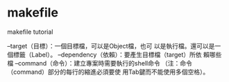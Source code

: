 # makefile
makefile tutorial

–target（目標）：一個目標檔，可以是Object檔，也可 以是執行檔。還可以是一個標籤（Label）。
–dependency（依賴）：要產生目標檔（target）所依 賴哪些檔
–command（命令）：建立專案時需要執行的shell命令 （注：命令（command）部分的每行的縮進必須要使 用Tab鍵而不能使用多個空格）。
